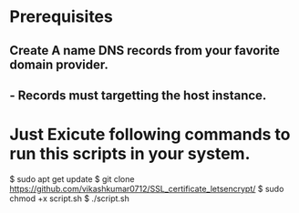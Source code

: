 # Prerequisites 
## Create A name DNS records from your favorite domain provider.
## - Records must targetting the host instance.

# Just Exicute following commands to run this scripts in your system.
$ sudo apt get update
$ git clone https://github.com/vikashkumar0712/SSL_certificate_letsencrypt/
$ sudo chmod +x script.sh
$ ./script.sh <domain-name> <domain-name-www>
